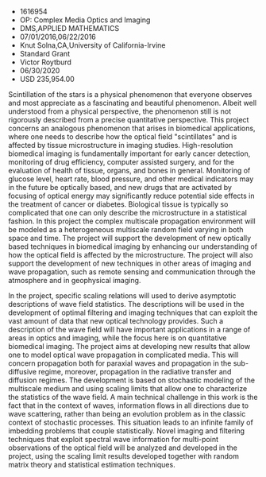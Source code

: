 
* 1616954
* OP: Complex Media Optics and Imaging
* DMS,APPLIED MATHEMATICS
* 07/01/2016,06/22/2016
* Knut Solna,CA,University of California-Irvine
* Standard Grant
* Victor Roytburd
* 06/30/2020
* USD 235,954.00

Scintillation of the stars is a physical phenomenon that everyone observes and
most appreciate as a fascinating and beautiful phenomenon. Albeit well
understood from a physical perspective, the phenomenon still is not rigorously
described from a precise quantitative perspective. This project concerns an
analogous phenomenon that arises in biomedical applications, where one needs to
describe how the optical field "scintillates" and is affected by tissue
microstructure in imaging studies. High-resolution biomedical imaging is
fundamentally important for early cancer detection, monitoring of drug
efficiency, computer assisted surgery, and for the evaluation of health of
tissue, organs, and bones in general. Monitoring of glucose level, heart rate,
blood pressure, and other medical indicators may in the future be optically
based, and new drugs that are activated by focusing of optical energy may
significantly reduce potential side effects in the treatment of cancer or
diabetes. Biological tissue is typically so complicated that one can only
describe the microstructure in a statistical fashion. In this project the
complex multiscale propagation environment will be modeled as a heterogeneous
multiscale random field varying in both space and time. The project will support
the development of new optically based techniques in biomedical imaging by
enhancing our understanding of how the optical field is affected by the
microstructure. The project will also support the development of new techniques
in other areas of imaging and wave propagation, such as remote sensing and
communication through the atmosphere and in geophysical imaging.

In the project, specific scaling relations will used to derive asymptotic
descriptions of wave field statistics. The descriptions will be used in the
development of optimal filtering and imaging techniques that can exploit the
vast amount of data that new optical technology provides. Such a description of
the wave field will have important applications in a range of areas in optics
and imaging, while the focus here is on quantitative biomedical imaging. The
project aims at developing new results that allow one to model optical wave
propagation in complicated media. This will concern propagation both for
paraxial waves and propagation in the sub-diffusive regime, moreover,
propagation in the radiative transfer and diffusion regimes. The development is
based on stochastic modeling of the multiscale medium and using scaling limits
that allow one to characterize the statistics of the wave field. A main
technical challenge in this work is the fact that in the context of waves,
information flows in all directions due to wave scattering, rather than being an
evolution problem as in the classic context of stochastic processes. This
situation leads to an infinite family of imbedding problems that couple
statistically. Novel imaging and filtering techniques that exploit spectral wave
information for multi-point observations of the optical field will be analyzed
and developed in the project, using the scaling limit results developed together
with random matrix theory and statistical estimation techniques.
